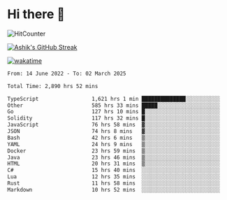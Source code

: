 # Hi there 👋

![HitCounter](https://hits.seeyoufarm.com/api/count/incr/badge.svg?url=https%3A%2F%2Fgithub.com%2Fashrhmn1212%2Fhit-counter)

<!-- ![Contribution Graph](https://github-readme-activity-graph.cyclic.app/graph?username=ashrhmn) -->


<!-- [![Top Langs](https://github-readme-stats.vercel.app/api/top-langs/?username=ashrhmn&layout=compact&theme=synthwave&langs_count=10&card_width=445)](https://github.com/anuraghazra/github-readme-stats) -->

[![Ashik's GitHub Streak](https://github-readme-streak-stats.herokuapp.com/?user=ashrhmn&theme=blood&fire=DD7F1C&background=151515&dates=9f9f9f&border=DD2727)](https://git.io/streak-stats)

<!-- ![Ashik's GitHub stats](https://github-readme-stats.vercel.app/api/?username=ashrhmn&show_icons=true&title_color=fff&icon_color=79ff97&text_color=9f9f9f&bg_color=151515) -->

[![wakatime](https://wakatime.com/badge/user/3df86613-ba63-4631-8e65-0ff18e7becad.svg)](https://wakatime.com/@3df86613-ba63-4631-8e65-0ff18e7becad)

<!--START_SECTION:waka-->

```txt
From: 14 June 2022 - To: 02 March 2025

Total Time: 2,890 hrs 52 mins

TypeScript                 1,621 hrs 1 min ██████████████░░░░░░░░░░░   56.08 %
Other                      585 hrs 33 mins █████░░░░░░░░░░░░░░░░░░░░   20.26 %
Go                         127 hrs 10 mins █░░░░░░░░░░░░░░░░░░░░░░░░   04.40 %
Solidity                   117 hrs 32 mins █░░░░░░░░░░░░░░░░░░░░░░░░   04.07 %
JavaScript                 76 hrs 58 mins  ▓░░░░░░░░░░░░░░░░░░░░░░░░   02.66 %
JSON                       74 hrs 8 mins   ▓░░░░░░░░░░░░░░░░░░░░░░░░   02.57 %
Bash                       42 hrs 6 mins   ▒░░░░░░░░░░░░░░░░░░░░░░░░   01.46 %
YAML                       24 hrs 9 mins   ▒░░░░░░░░░░░░░░░░░░░░░░░░   00.84 %
Docker                     23 hrs 59 mins  ▒░░░░░░░░░░░░░░░░░░░░░░░░   00.83 %
Java                       23 hrs 46 mins  ▒░░░░░░░░░░░░░░░░░░░░░░░░   00.82 %
HTML                       20 hrs 31 mins  ▒░░░░░░░░░░░░░░░░░░░░░░░░   00.71 %
C#                         15 hrs 40 mins  ░░░░░░░░░░░░░░░░░░░░░░░░░   00.54 %
Lua                        12 hrs 35 mins  ░░░░░░░░░░░░░░░░░░░░░░░░░   00.44 %
Rust                       11 hrs 58 mins  ░░░░░░░░░░░░░░░░░░░░░░░░░   00.41 %
Markdown                   10 hrs 52 mins  ░░░░░░░░░░░░░░░░░░░░░░░░░   00.38 %
```

<!--END_SECTION:waka-->


<!--### Most Used Languages
<img src="https://wakatime.com/share/@ashrhmn/24ecb986-5bf8-4607-af7f-0aab08908d8c.png" />

### Favourite Tools
<img src="https://wakatime.com/share/@ashrhmn/f4e08015-f3bc-460a-9228-95a3ba11c604.png" />-->
